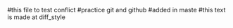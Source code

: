 #this file to test conflict
#practice git and github
#added in maste
#this text is made at diff_style

